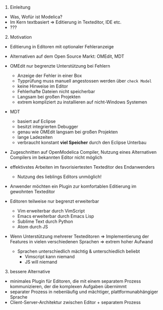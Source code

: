 1. Einleitung
  - Was, Wofür ist Modelica?
  - Im Kern textbasiert => Editierung in Texteditor, IDE etc.
  - ???

2. Motivation
  - Editierung in Editoren mit optionaler Fehleranzeige
  - Alternativen auf dem Open Source Markt: OMEdit, MDT
  - OMEdit nur begrenzte Unterstützung bei Fehlern
    - Anzeige der Fehler in einer Box
    - Typprüfung muss manuell angestossen werden über `check Model`
    - keine Hinweise im Editor
    - Fehlerhafte Dateien nicht speicherbar
    - Langsam bei großen Projekten
    - extrem kompliziert zu installieren auf nicht-Windows Systemen
  - MDT
    - basiert auf Eclipse
    - besitzt integrierten Debugger
    - genau wie OMEdit langsam bei großen Projekten
    - lange Ladezeiten
    - verbraucht konstant **viel Speicher** durch den Eclipse Unterbau
  - Zugeschnitten auf OpenModelica Compiler, Nutzung eines Alternativen
    Compilers im bekannten Editor nicht möglich

  - effektivstes Arbeiten im favorisiertesten Texteditor des Endanwenders
    - Nutzung des lieblings Editors unmöglich!
  - Anwender möchten ein Plugin zur komfortablen Editierung im gewohnten
    Texteditor
  - Editoren teilweise nur begrenzt erweiterbar
    - Vim erweiterbar durch VimScript
    - Emacs erweiterbar durch Emacs Lisp
    - Sublime Text durch Python
    - Atom durch JS
  - Wenn Unterstützung mehrerer Texteditoren =>
    Implementierung der Features in vielen verschiedenen
    Sprachen => extrem hoher Aufwand
      - Sprachen unterschiedlich mächtig & unterschiedlich beliebt
        - Vimscript kann niemand
        - JS will niemand
3. bessere Alternative
  - minimales Plugin für Editoren, die mit einem separatem
    Prozess kommunizieren, der die komplexen Aufgaben übernimmt
  - separater Prozess in nebenläufig und mächtiger, plattformunabhängiger Sprache
  - Client-Server-Architektur zwischen Editor + separatem Prozess
